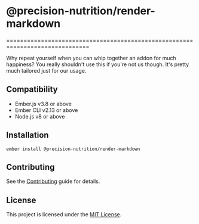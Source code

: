 # @precision-nutrition/render-markdown
==============================================================================

Why repeat yourself when you can whip together an addon for much happiness? You
really shouldn't use this if you're not us though. It's pretty much tailored
just for our usage.


Compatibility
------------------------------------------------------------------------------

* Ember.js v3.8 or above
* Ember CLI v2.13 or above
* Node.js v8 or above


Installation
------------------------------------------------------------------------------

```
ember install @precision-nutrition/render-markdown
```


Contributing
------------------------------------------------------------------------------

See the [Contributing](CONTRIBUTING.md) guide for details.


License
------------------------------------------------------------------------------

This project is licensed under the [MIT License](LICENSE.md).
